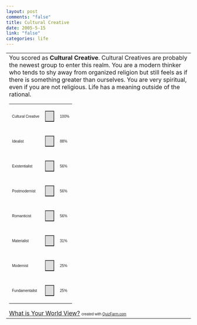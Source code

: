 ```yaml
--- 
layout: post
comments: "false"
title: Cultural Creative
date: 2005-5-15
link: "false"
categories: life
---
```


<table border="0" cellpadding="5" cellspacing="0" width="480">
<tr>
<td>You scored as <strong>Cultural Creative</strong>. Cultural Creatives are probably the newest group to enter this realm. You are a modern thinker who tends to shy away from organized religion but still feels as if there is something greater than ourselves. You are very spiritual, even if you are not religious. Life has a meaning outside of the rational.
<table border="0" cellpadding="0" cellspacing="0" width="300">
<tr>
<td><font face="Arial" size="1">Cultural Creative</font></td>
<td>
<table bgcolor="#dddddd" border="1" cellpadding="0" cellspacing="0" width="100">
<tr>
<td>&nbsp;</td>
</tr>
</table>
</td>
<td><font face="Arial" size="1">100%</font></td>
</tr>
<tr>
<td><font face="Arial" size="1">Idealist</font></td>
<td>
<table bgcolor="#dddddd" border="1" cellpadding="0" cellspacing="0" width="88">
<tr>
<td>&nbsp;</td>
</tr>
</table>
</td>
<td><font face="Arial" size="1">88%</font></td>
</tr>
<tr>
<td><font face="Arial" size="1">Existentialist</font></td>
<td>
<table bgcolor="#dddddd" border="1" cellpadding="0" cellspacing="0" width="56">
<tr>
<td>&nbsp;</td>
</tr>
</table>
</td>
<td><font face="Arial" size="1">56%</font></td>
</tr>
<tr>
<td><font face="Arial" size="1">Postmodernist</font></td>
<td>
<table bgcolor="#dddddd" border="1" cellpadding="0" cellspacing="0" width="56">
<tr>
<td>&nbsp;</td>
</tr>
</table>
</td>
<td><font face="Arial" size="1">56%</font></td>
</tr>
<tr>
<td><font face="Arial" size="1">Romanticist</font></td>
<td>
<table bgcolor="#dddddd" border="1" cellpadding="0" cellspacing="0" width="56">
<tr>
<td>&nbsp;</td>
</tr>
</table>
</td>
<td><font face="Arial" size="1">56%</font></td>
</tr>
<tr>
<td><font face="Arial" size="1">Materialist</font></td>
<td>
<table bgcolor="#dddddd" border="1" cellpadding="0" cellspacing="0" width="31">
<tr>
<td>&nbsp;</td>
</tr>
</table>
</td>
<td><font face="Arial" size="1">31%</font></td>
</tr>
<tr>
<td><font face="Arial" size="1">Modernist</font></td>
<td>
<table bgcolor="#dddddd" border="1" cellpadding="0" cellspacing="0" width="25">
<tr>
<td>&nbsp;</td>
</tr>
</table>
</td>
<td><font face="Arial" size="1">25%</font></td>
</tr>
<tr>
<td><font face="Arial" size="1">Fundamentalist</font></td>
<td>
<table bgcolor="#dddddd" border="1" cellpadding="0" cellspacing="0" width="25">
<tr>
<td>&nbsp;</td>
</tr>
</table>
</td>
<td><font face="Arial" size="1">25%</font></td>
</tr>
</table>
<a href="http://quizfarm.com/test.php?q_id=23320">What is Your World View?</a>
<font face="Arial" size="1">created with <a href="http://quizfarm.com/">QuizFarm.com</a></font></td>
</tr>
</table>
